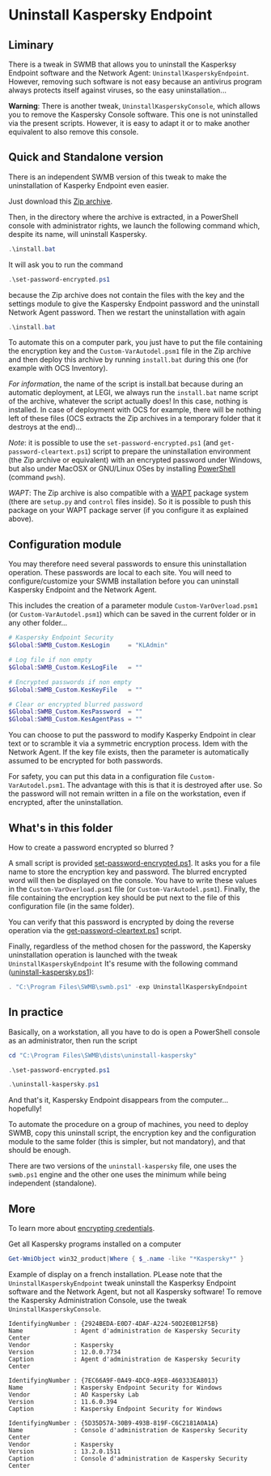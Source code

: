 # Uninstall Kaspersky Endpoint

## Liminary

There is a tweak in SWMB that allows you to uninstall the Kasperksy
Endpoint software and the Network Agent: `UninstallKasperskyEndpoint`.
However, removing such software is not easy because an antivirus
program always protects itself against viruses,
so the easy uninstallation...

**Warning**: There is another tweak, `UninstallKasperskyConsole`,
which allows you to remove the Kaspersky Console software.
This one is not uninstalled via the present scripts.
However, it is easy to adapt it or to make another equivalent
to also remove this console.

## Quick and Standalone version

There is an independent SWMB version of this tweak to make the
uninstallation of Kasperky Endpoint even easier.

Just download this [Zip archive](https://resinfo-gt.pages.in2p3.fr/swmb/resinfo-swmb/Kasperky-Uninstall-Latest.zip).

Then, in the directory where the archive is extracted,
in a PowerShell console with administrator rights,
we launch the following command which, despite its name,
will uninstall Kaspersky.
```ps1
.\install.bat 
```
It will ask you to run the command
```ps1
.\set-password-encrypted.ps1
```
because the Zip archive does not contain the files with the key
and the settings module to give the Kaspersky Endpoint password
and the uninstall Network Agent password.
Then we restart the uninstallation with again
```ps1
.\install.bat
```

To automate this on a computer park, you just have to put the file
containing the encryption key and the `Custom-VarAutodel.psm1` file
in the Zip archive and then deploy this archive
by running `install.bat` during this one (for example with OCS Inventory).

*For information*, the name of the script is install.bat because during
an automatic deployment, at LEGI, we always run the `install.bat` name script
of the archive, whatever the script actually does!
In this case, nothing is installed.
In case of deployment with OCS for example,
there will be nothing left of these files (OCS extracts the Zip archives
in a temporary folder that it destroys at the end)...

*Note*: it is possible to use the `set-password-encrypted.ps1`
(and `get-password-cleartext.ps1`) script to prepare the uninstallation
environment (the Zip archive or equivalent) with an encrypted password under Windows,
but also under MacOSX or GNU/Linux OSes by installing
[PowerShell](https://docs.microsoft.com/fr-fr/powershell/scripting/install/installing-powershell)
(command `pwsh`).

*WAPT*: The Zip archive is also compatible with a [WAPT](https://www.wapt.fr) package system
(there are `setup.py` and `control` files inside).
So it is possible to push this package on your WAPT package server
(if you configure it as explained above).

## Configuration module

You may therefore need several passwords to ensure this uninstallation operation.
These passwords are local to each site.
You will need to configure/customize your SWMB installation
before you can uninstall Kaspersky Endpoint and the Network Agent.

This includes the creation of a parameter module
`Custom-VarOverload.psm1` (or `Custom-VarAutodel.psm1`)
which can be saved in the current folder or in any other folder...
```ps1
# Kaspersky Endpoint Security
$Global:SWMB_Custom.KesLogin     = "KLAdmin"

# Log file if non empty
$Global:SWMB_Custom.KesLogFile   = ""

# Encrypted passwords if non empty
$Global:SWMB_Custom.KesKeyFile   = ""

# Clear or encrypted blurred password
$Global:SWMB_Custom.KesPassword  = ""
$Global:SWMB_Custom.KesAgentPass = ""
```
You can choose to put the password to modify Kasperky Endpoint in clear text
or to scramble it via a symmetric encryption process.
Idem with the Network Agent.
If the key file exists, then the parameter is automatically assumed 
to be encrypted for both passwords.

For safety, you can put this data in a configuration file `Custom-VarAutodel.psm1`.
The advantage with this is that it is destroyed after use.
So the password will not remain written in a file on the workstation,
even if encrypted, after the uninstallation.

## What's in this folder

How to create a password encrypted so blurred ?

A small script is provided [set-password-encrypted.ps1](set-password-encrypted.ps1).
It asks you for a file name to store the encryption key and password.
The blurred encrypted word will then be displayed on the console.
You have to write these values in the `Custom-VarOverload.psm1` file (or `Custom-VarAutodel.psm1`).
Finally, the file containing the encryption key should be put next
to the file of this configuration file (in the same folder).

You can verify that this password is encrypted by doing the reverse
operation via the [get-password-cleartext.ps1](get-password-cleartext.ps1) script.

Finally, regardless of the method chosen for the password,
the Kapersky uninstallation operation is launched with
the tweak `UninstallKasperskyEndpoint`
It's resume with the following command
([uninstall-kaspersky.ps1](uninstall-kaspersky.ps1)):
```ps1
. "C:\Program Files\SWMB\swmb.ps1" -exp UninstallKasperskyEndpoint
```

## In practice

Basically, on a workstation, all you have to do is open a PowerShell
console as an administrator, then run the script
```ps1
cd "C:\Program Files\SWMB\dists\uninstall-kaspersky"

.\set-password-encrypted.ps1

.\uninstall-kaspersky.ps1
```
And that's it,
Kaspersky Endpoint disappears from the computer... hopefully!

To automate the procedure on a group of machines, you need to deploy SWMB,
copy this uninstall script, the encryption key and the configuration
module to the same folder (this is simpler, but not mandatory),
and that should be enough.

There are two versions of the `uninstall-kaspersky` file,
one uses the `swmb.ps1` engine and the other one uses the minimum
while being independent (standalone).

## More

To learn more about [encrypting credentials](https://www.pdq.com/blog/secure-password-with-powershell-encrypting-credentials-part-1/).

Get all Kaspersky programs installed on a computer
```ps1
Get-WmiObject win32_product|Where { $_.name -like "*Kaspersky*" }
```

Example of display on a french installation.
PLease note that the `UninstallKasperskyEndpoint` tweak uninstall the
Kasperksy Endpoint software and the Network Agent,
but not all Kaspersky software!
To remove the Kaspersky Administration Console,
use the tweak `UninstallKasperskyConsole`.
```
IdentifyingNumber : {2924BEDA-E0D7-4DAF-A224-50D2E0B12F5B}
Name              : Agent d'administration de Kaspersky Security Center
Vendor            : Kaspersky
Version           : 12.0.0.7734
Caption           : Agent d'administration de Kaspersky Security Center

IdentifyingNumber : {7EC66A9F-0A49-4DC0-A9E8-460333EA8013}
Name              : Kaspersky Endpoint Security for Windows
Vendor            : AO Kaspersky Lab
Version           : 11.6.0.394
Caption           : Kaspersky Endpoint Security for Windows

IdentifyingNumber : {5D35D57A-30B9-493B-819F-C6C2181A0A1A}
Name              : Console d'administration de Kaspersky Security Center
Vendor            : Kaspersky
Version           : 13.2.0.1511
Caption           : Console d'administration de Kaspersky Security Center
```
